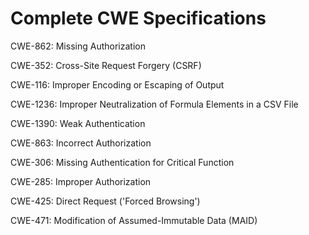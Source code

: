 

# Complete CWE Specifications

CWE-862: Missing Authorization

CWE-352: Cross-Site Request Forgery (CSRF)

CWE-116: Improper Encoding or Escaping of Output

CWE-1236: Improper Neutralization of Formula Elements in a CSV File

CWE-1390: Weak Authentication

CWE-863: Incorrect Authorization

CWE-306: Missing Authentication for Critical Function

CWE-285: Improper Authorization

CWE-425: Direct Request ('Forced Browsing')

CWE-471: Modification of Assumed-Immutable Data (MAID)